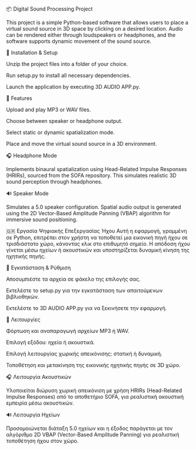 📦 Digital Sound Processing Project

This project is a simple Python-based software that allows users to place a virtual sound source in 3D space by clicking on a desired location. Audio can be rendered either through loudspeakers or headphones, and the software supports dynamic movement of the sound source.

🔧 Installation & Setup

Unzip the project files into a folder of your choice.

Run setup.py to install all necessary dependencies.

Launch the application by executing 3D AUDIO APP.py.

🎵 Features

Upload and play MP3 or WAV files.

Choose between speaker or headphone output.

Select static or dynamic spatialization mode.

Place and move the virtual sound source in a 3D environment.

🎧 Headphone Mode

Implements binaural spatialization using Head-Related Impulse Responses (HRIRs), sourced from the SOFA repository. This simulates realistic 3D sound perception through headphones.

🔊 Speaker Mode

Simulates a 5.0 speaker configuration. Spatial audio output is generated using the 2D Vector-Based Amplitude Panning (VBAP) algorithm for immersive sound positioning.

🇬🇷 Εργασία Ψηφιακής Επεξεργασίας Ήχου
Αυτή η εφαρμογή, γραμμένη σε Python, επιτρέπει στον χρήστη να τοποθετεί μια εικονική πηγή ήχου σε τρισδιάστατο χώρο, κάνοντας κλικ στο επιθυμητό σημείο. Η απόδοση ήχου γίνεται μέσω ηχείων ή ακουστικών και υποστηρίζεται δυναμική κίνηση της ηχητικής πηγής.

🔧 Εγκατάσταση & Ρύθμιση

Αποσυμπιέστε τα αρχεία σε φάκελο της επιλογής σας.

Εκτελέστε το setup.py για την εγκατάσταση των απαιτούμενων βιβλιοθηκών.

Εκτελέστε το 3D AUDIO APP.py για να ξεκινήσετε την εφαρμογή.

🎵 Λειτουργίες

Φόρτωση και αναπαραγωγή αρχείων MP3 ή WAV.

Επιλογή εξόδου: ηχεία ή ακουστικά.

Επιλογή λειτουργίας χωρικής απεικόνισης: στατική ή δυναμική.

Τοποθέτηση και μετακίνηση της εικονικής ηχητικής πηγής σε 3D χώρο.

🎧 Λειτουργία Ακουστικών

Υλοποιείται διώρυση χωρική απεικόνιση με χρήση HRIRs (Head-Related Impulse Responses) από το αποθετήριο SOFA, για ρεαλιστική ακουστική εμπειρία μέσω ακουστικών.

🔊 Λειτουργία Ηχείων

Προσομοιώνεται διάταξη 5.0 ηχείων και η έξοδος παράγεται με τον αλγόριθμο 2D VBAP (Vector-Based Amplitude Panning) για ρεαλιστική τοποθέτηση ήχου στον χώρο.
